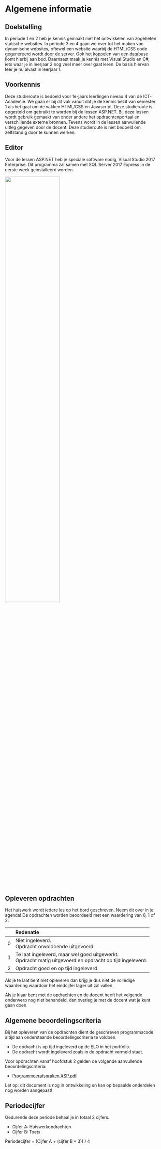 # Algemene informatie

## Doelstelling
In periode 1 en 2 heb je kennis gemaakt met het ontwikkelen van zogeheten statische websites. In periode 3 en 4 gaan we over tot het maken van dynamische websites, oftewel een website waarbij de HTML/CSS code gegenereerd wordt door de server. Ook het koppelen van een database komt hierbij aan bod. Daarnaast maak je kennis met Visual Studio en C#, iets waar je in leerjaar 2 nog veel meer over gaat leren. De basis hiervan leer je nu alvast in leerjaar 1. 

## Voorkennis
Deze studieroute is bedoeld voor 1e-jaars leerlingen niveau 4 van de ICT-Academie. We gaan er bij dit vak vanuit dat je de kennis bezit van semester 1 als het gaat om de vakken HTML/CSS en Javascript. Deze studieroute is opgesteld om gebruikt te worden bij de lessen ASP.NET. Bij deze lessen wordt gebruik gemaakt van onder andere het opdrachtenportaal en verschillende externe bronnen. Tevens wordt in de lessen aanvullende uitleg gegeven door de docent. Deze studieroute is niet bedoeld om zelfstandig door te kunnen werken.

## Editor
Voor de lessen ASP.NET heb je speciale software nodig, Visual Studio 2017 Enterprise. Dit programma zal samen met SQL Server 2017 Express in de eerste week geinstalleerd worden.

<img src="http://english.windowsgeek.lk/wp-content/uploads/2017/02/image1.jpg" width="60%">

## Opleveren opdrachten
Het huiswerk wordt iedere les op het bord geschreven. Neem dit over in je agenda! De opdrachten worden beoordeeld met een waardering van 0, 1 of 2.

<table><thead>
<tr>
<th></th>
<th align="left">Redenatie</th>
</tr>
</thead><tbody>
<tr>
<td>0</td>
<td align="left">Niet ingeleverd.    <br>Opdracht onvoldoende uitgevoerd</td>
</tr>
<tr>
<td>1</td>
<td align="left">Te laat ingeleverd, maar wel goed uitgewerkt.<br>Opdracht matig uitgevoerd en opdracht op tijd ingeleverd.</td>
</tr>
<tr>
<td>2</td>
<td align="left">Opdracht goed en op tijd ingeleverd.</td>
</tr>
</tbody></table>

Als je te laat bent met opleveren dan krijg je dus niet de volledige waardering waardoor het eindcijfer lager uit zal vallen.

Als je klaar bent met de opdrachten en de docent heeft het volgende onderwerp nog niet behandeld, dan overleg je met de docent wat je kunt gaan doen.

## Algemene beoordelingscriteria

Bij het opleveren van de opdrachten dient de geschreven programmacode altijd aan onderstaande beoordelingscriteria te voldoen.
*	De opdracht is op tijd ingeleverd op de ELO in het portfolio.
*	De opdracht wordt ingeleverd zoals in de opdracht vermeld staat.

Voor opdrachten vanaf hoofdstuk 2 gelden de volgende aanvullende beoordelingscriteria:

*   <a href="https://elo.kw1c.nl/CMS/Studie/811%20ICT-Academie/811%20VakkenInhoud/%5BB.02%20ASP%5D%20ASP/25187%20%C2%A0%20Applicatie-%20en%20mediaontwikkelaar/Periode%2003/Productie/02.%20Opdrachten/Hoofdstuk%2001/Resources/Programmeerafspraken%20ASP.pdf" target="_blank">Programmeerafspraken ASP.pdf</a>

Let op: dit document is nog in ontwikkeling en kan op bepaalde onderdelen nog worden aangepast!

## Periodecijfer

Gedurende deze periode behaal je in totaal 2 cijfers.
* Cijfer A: Huiswerkopdrachten
* Cijfer B: Toets

Periodecijfer = (Cijfer A + (cijfer B * 3)) / 4